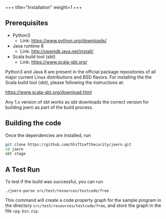 +++
title="Installation"
weight=1
+++

## Prerequisites

* Python3
  - Link: https://www.python.org/downloads/
* Java runtime 8
  - Link: http://openjdk.java.net/install/
* Scala build tool (sbt)
  - Link: https://www.scala-sbt.org/

Python3 and Java 8 are present in the official package repositories of
all major current Linux distributions and BSD flavors. For installing
the the Scala build tool (sbt), please following the instructions at:

https://www.scala-sbt.org/download.html

Any 1.x version of sbt works as sbt downloads the correct version for
building joern as part of the build process.

## Building the code

Once the dependencies are installed, run

```bash
git clone https://github.com/ShiftLeftSecurity/joern.git
cd joern
sbt stage
```

## A Test Run

To test if the build was successful, you can run
```
./joern-parse src/test/resources/testcode/free
```
This command will create a code property graph for the sample program in the directory `src/test/resources/testcode/free`, and store the graph in the file `cpg.bin.zip`.
